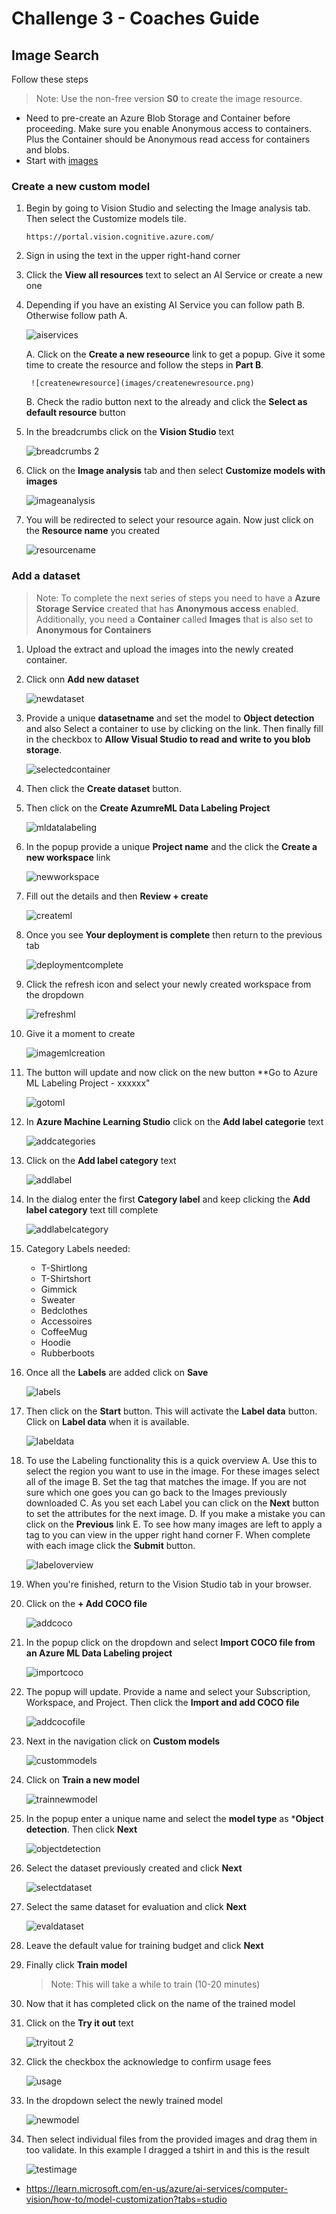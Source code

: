 # Challenge 3 - Coaches Guide

## Image Search

Follow these steps

> Note: Use the non-free version **S0** to create the image resource.
- Need to pre-create an Azure Blob Storage and Container before proceeding. Make sure you enable Anonymous access to containers. Plus the Container should be Anonymous read access for containers and blobs.
- Start with [images](https://openhackguides.blob.core.windows.net/ai-openhack/images.zip)

### Create a new custom model
1. Begin by going to Vision Studio and selecting the Image analysis tab. Then select the Customize models tile.

    ```
    https://portal.vision.cognitive.azure.com/
    ```
1. Sign in using the text in the upper right-hand corner

1. Click the **View all resources** text to select an AI Service or create a new one

1. Depending if you have an existing AI Service you can follow path B. Otherwise follow path A.

    ![aiservices](images/aiservices.png)
    
    A. Click on the **Create a new reseource** link to get a popup. Give it some time to create the resource and follow the steps in **Part B**.
        
        ![createnewresource](images/createnewresource.png)
    
    B. Check the radio button next to the already and click the **Select as default resource** button 
    
1. In the breadcrumbs click on the **Vision Studio** text

    ![breadcrumbs 2](images/breadcrumbs2.png)
    
1. Click on the **Image analysis** tab and then select **Customize models with images**

    ![imageanalysis](images/imageanalysis.png)
    
1. You will be redirected to select your resource again. Now just click on the **Resource name** you created

    ![resourcename](images/resourcename.png)
    
### Add a dataset
> Note: To complete the next series of steps you need to have a **Azure Storage Service** created that has **Anonymous access** enabled. Additionally, you need a **Container** called **Images** that is also set to **Anonymous for Containers** 

1. Upload the extract and upload the images into the newly created container.

1. Click onn **Add new dataset**

    ![newdataset](images/newdataset.png)
    
1. Provide a unique **datasetname** and set the model to **Object detection** and also Select a container to use by clicking on the link. Then finally fill in the checkbox to **Allow Visual Studio to read and write to you blob storage**.

    ![selectedcontainer](images/selectedcontainer.png)
    
1. Then click the **Create dataset** button.

1. Then click on the **Create AzumreML Data Labeling Project**

    ![mldatalabeling](images/mldatalabeling.png)

1. In the popup provide a unique **Project name** and the click the **Create a new workspace** link

    ![newworkspace](images/newworkspace.png)
    
1. Fill out the details and then **Review + create**

    ![createml](images/createml.png)
    
1. Once you see **Your deployment is complete** then return to the previous tab

    ![deploymentcomplete](images/deploymentcomplete.png)
    
1. Click the refresh icon and select your newly created workspace from the dropdown

    ![refreshml](images/refreshml.png)
    
1. Give it a moment to create

    ![imagemlcreation](images/imagemlcreation.png)
    
1. The button will update and now click on the new button **Go to Azure ML Labeling Project - xxxxxx"

    ![gotoml](images/gotoml.png)
    
1. In **Azure Machine Learning Studio** click on the **Add label categorie** text

    ![addcategories](images/addcategories.png)
    
1. Click on the **Add label category** text

    ![addlabel](images/addlabel.png)
    
1. In the dialog enter the first **Category label** and keep clicking the **Add label category** text till complete

    ![addlabelcategory](images/addlabelcategory.png)
    
1. Category Labels needed:
    * T-Shirtlong
    * T-Shirtshort
    * Gimmick
    * Sweater
    * Bedclothes
    * Accessoires
    * CoffeeMug
    * Hoodie
    * Rubberboots

1. Once all the **Labels** are added click on **Save**

    ![labels](images/labels.png)
    
1. Then click on the **Start** button. This will activate the **Label data** button. Click on **Label data** when it is available.

    ![labeldata](images/labeldata.png)
    
1. To use the Labeling functionality this is a quick overview
    A. Use this to select the region you want to use in the image. For these images select all of the image
    B. Set the tag that matches the image. If you are not sure which one goes you can go back to the Images previously downloaded
    C. As you set each Label you can click on the **Next** button to set the attributes for the next image.
    D. If you make a mistake you can click on the **Previous** link
    E. To see how many images are left to apply a tag to you can view in the upper right hand corner
    F. When complete with each image click the **Submit** button.
    
    ![labeloverview](images/labeloverview.png)
    
1. When you're finished, return to the Vision Studio tab in your browser.

1. Click on the **+ Add COCO file**

    ![addcoco](images/addcoco.png)
    
1. In the popup click on the dropdown and select **Import COCO file from an Azure ML Data Labeling project**

    ![importcoco](images/importcoco.png)
    
1. The popup will update. Provide a name and select your Subscription, Workspace, and Project. Then click the **Import and add COCO file**

    ![addcocofile](images/addcocofile.png)
    
1. Next in the navigation click on **Custom models**

    ![custommodels](images/custommodels.png)
    
1. Click on **Train a new model**

    ![trainnewmodel](images/trainnewmodel.png)
    
1. In the popup enter a unique name and select the **model type** as ***Object detection**. Then click **Next**

    ![objectdetection](images/objectdetection.png)
    
1. Select the dataset previously created and click **Next**

    ![selectdataset](images/selectdataset.png)
    
1. Select the same dataset for evaluation and click **Next**

    ![evaldataset](images/evaldataset.png)
    
1. Leave the default value for training budget and click **Next**

1. Finally click **Train model**
    > Note: This will take a while to train (10-20 minutes)

1. Now that it has completed click on the name of the trained model

1. Click on the **Try it out** text

    ![tryitout 2](images/tryitout2.png)
    
1. Click the checkbox the acknowledge to confirm usage fees

    ![usage](images/usage.png)
    
1. In the dropdown select the newly trained model

    ![newmodel](images/newmodel.png)
    
1. Then select individual files from the provided images and drag them in too validate. In this example I dragged a tshirt in and this is the result

    ![testimage](images/testimage.png)












- https://learn.microsoft.com/en-us/azure/ai-services/computer-vision/how-to/model-customization?tabs=studio


